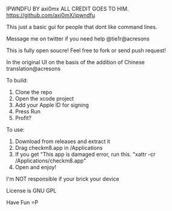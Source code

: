 IPWNDFU BY axi0mx ALL CREDIT GOES TO HIM. https://github.com/axi0mX/ipwndfu

This just a basic gui for people that dont like command lines.

Message me on twitter if you need help @tie1r@acresons

This is fully open soucre!
Feel free to fork or send push request!

In the original UI on the basis of the addition of Chinese translation@acresons

To build:
1. Clone the repo
2. Open the xcode project
3. Add your Apple ID for signing
4. Press Run
5. Profit?

To use:
1. Download from releases and extract it
2. Drag checkm8.app in /Applications
3. If you get "This app is damaged error, run this. "xattr -cr /Applications/checkm8.app"
4. Open and enjoy!

I'm NOT responsible if your brick your device

License is GNU GPL

Have Fun =P
